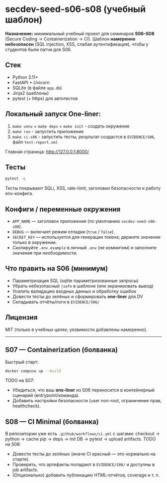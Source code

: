 
# secdev-seed-s06-s08 (учебный шаблон)

**Назначение:** минимальный учебный проект для семинаров **S06–S08** (Secure Coding → Containerization → CI).
Шаблон **намеренно небезопасен** (SQL injection, XSS, слабая аутентификация), чтобы у студентов были патчи для S06.

## Стек
- Python 3.11+
- FastAPI + Uvicorn
- SQLite (в файле `app.db`)
- Jinja2 (шаблоны)
- pytest (+ httpx) для автотестов

## Локальный запуск One-liner:

1. `make venv` + `make deps` + `make init` - создать окружение
2. `make run` - запустить приложение
3. `make ci-s06` - запустить тесты, результат создастся в `EVIDENCE/S06`, файл `test-report.xml`

Главная страница: http://127.0.0.1:8000/

## Тесты
```bash
pytest -q
```
Тесты покрывают SQLi, XSS, rate-limit, заголовки безопасности и работу env-конфига.

## Конфиги / переменные окружения
- `APP_NAME` — заголовок приложения (по умолчанию `secdev-seed-s06-s08`).
- `DEBUG` — включает режим отладки (`true` / `false`).
- `SECRET_KEY` — используется для генерации токена; держите значение только в окружении.
- Скопируйте `.env.example` в личный `.env` (не коммитим) и заполните значения при необходимости.

## Что править на S06 (минимум)
- Параметризация SQL (sqlite параметризованные запросы)
- Убрать небезопасный `|safe` в шаблоне (или экранировать вывод)
- Усилить валидацию входных данных и обработку ошибок
- Довести тесты до зелёных и сформировать **one-liner** для DV
- Складывать отчёты/логи в `EVIDENCE/S06/`

## Лицензия
MIT (только в учебных целях; уязвимости добавлены намеренно).

---

## S07 — Containerization (болванка)
Быстрый старт:
```bash
docker compose up --build
```
TODO на S07:
- Убедиться, что ваш **one-liner** из S06 переносится в контейнерный сценарий (entrypoint/команда).
- Добавить настройки безопасности (user non-root, ограничение прав, healthcheck).

## S08 — CI Minimal (болванка)
В репозитории уже есть `.github/workflows/ci.yml` с шагами: checkout → python → cache pip → deps → init DB → pytest → upload artifacts.
TODO на S08:
- Довести тесты до зелёных (иначе CI красный — это нормально на старте).
- Проверить, что артефакты попадают в `EVIDENCE/S08/` и доступны в job artifacts.
- (Опционально) добавить публикацию HTML-отчётов, coverage и т. п.
